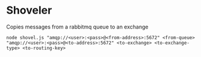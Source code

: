 # Shoveler

Copies messages from a rabbitmq queue to an exchange

    node shovel.js "amqp://<user>:<pass>@<from-address>:5672" <from-queue> "amqp://<user>:<pass>@<to-address>:5672" <to-exchange> <to-exchange-type> <to-routing-key>